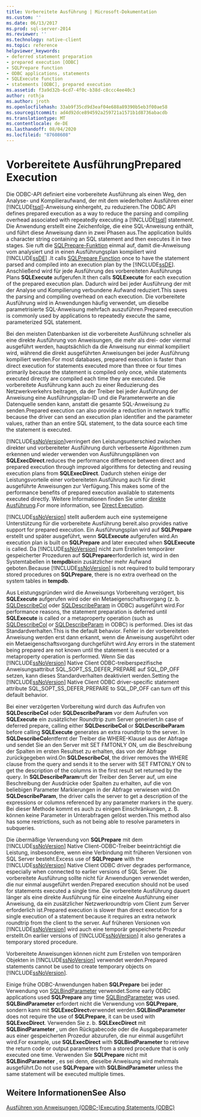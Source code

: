 ```yaml
---
title: Vorbereitete Ausführung | Microsoft-Dokumentation
ms.custom: ''
ms.date: 06/13/2017
ms.prod: sql-server-2014
ms.reviewer: ''
ms.technology: native-client
ms.topic: reference
helpviewer_keywords:
- deferred statement preparation
- prepared execution [ODBC]
- SQLPrepare function
- ODBC applications, statements
- SQLExecute function
- statements [ODBC], prepared execution
ms.assetid: f3a9d32b-6cd7-4f0c-b38d-c8ccc4ee40c3
author: rothja
ms.author: jroth
ms.openlocfilehash: 33ab9f35cd9d3eaf04e688a89390b5eb3f00ae58
ms.sourcegitcommit: ad4d92dce894592a259721a1571b1d8736abacdb
ms.translationtype: MT
ms.contentlocale: de-DE
ms.lasthandoff: 08/04/2020
ms.locfileid: "87608608"
---
```

# <a name="prepared-execution"></a><span data-ttu-id="76775-102">Vorbereitete Ausführung</span><span class="sxs-lookup"><span data-stu-id="76775-102">Prepared Execution</span></span>
  <span data-ttu-id="76775-103">Die ODBC-API definiert eine vorbereitete Ausführung als einen Weg, den Analyse- und Kompilieraufwand, der mit dem wiederholten Ausführen einer [!INCLUDE[tsql](../../../includes/tsql-md.md)]-Anweisung einhergeht, zu reduzieren.</span><span class="sxs-lookup"><span data-stu-id="76775-103">The ODBC API defines prepared execution as a way to reduce the parsing and compiling overhead associated with repeatedly executing a [!INCLUDE[tsql](../../../includes/tsql-md.md)] statement.</span></span> <span data-ttu-id="76775-104">Die Anwendung erstellt eine Zeichenfolge, die eine SQL-Anweisung enthält, und führt diese Anweisung dann in zwei Phasen aus.</span><span class="sxs-lookup"><span data-stu-id="76775-104">The application builds a character string containing an SQL statement and then executes it in two stages.</span></span> <span data-ttu-id="76775-105">Sie ruft die [SQLPrepare-Funktion](https://go.microsoft.com/fwlink/?LinkId=59360) einmal auf, damit die-Anweisung vom analysiert und in einen Ausführungsplan kompiliert wird [!INCLUDE[ssDE](../../../includes/ssde-md.md)] .</span><span class="sxs-lookup"><span data-stu-id="76775-105">It calls [SQLPrepare Function](https://go.microsoft.com/fwlink/?LinkId=59360) once to have the statement parsed and compiled into an execution plan by the [!INCLUDE[ssDE](../../../includes/ssde-md.md)].</span></span> <span data-ttu-id="76775-106">Anschließend wird für jede Ausführung des vorbereiteten Ausführungs Plans **SQLExecute** aufgerufen.</span><span class="sxs-lookup"><span data-stu-id="76775-106">It then calls **SQLExecute** for each execution of the prepared execution plan.</span></span> <span data-ttu-id="76775-107">Dadurch wird bei jeder Ausführung der mit der Analyse und Kompilierung verbundene Aufwand reduziert.</span><span class="sxs-lookup"><span data-stu-id="76775-107">This saves the parsing and compiling overhead on each execution.</span></span> <span data-ttu-id="76775-108">Die vorbereitete Ausführung wird in Anwendungen häufig verwendet, um dieselbe parametrisierte SQL-Anweisung mehrfach auszuführen.</span><span class="sxs-lookup"><span data-stu-id="76775-108">Prepared execution is commonly used by applications to repeatedly execute the same, parameterized SQL statement.</span></span>  
  
 <span data-ttu-id="76775-109">Bei den meisten Datenbanken ist die vorbereitete Ausführung schneller als eine direkte Ausführung von Anweisungen, die mehr als drei- oder viermal ausgeführt werden, hauptsächlich da die Anweisung nur einmal kompiliert wird, während die direkt ausgeführten Anweisungen bei jeder Ausführung kompiliert werden.</span><span class="sxs-lookup"><span data-stu-id="76775-109">For most databases, prepared execution is faster than direct execution for statements executed more than three or four times primarily because the statement is compiled only once, while statements executed directly are compiled each time they are executed.</span></span> <span data-ttu-id="76775-110">Die vorbereitete Ausführung kann auch zu einer Reduzierung des Netzwerkverkehrs beitragen, da der Treiber bei jeder Ausführung der Anweisung eine Ausführungsplan-ID und die Parameterwerte an die Datenquelle senden kann, anstatt die gesamte SQL-Anweisung zu senden.</span><span class="sxs-lookup"><span data-stu-id="76775-110">Prepared execution can also provide a reduction in network traffic because the driver can send an execution plan identifier and the parameter values, rather than an entire SQL statement, to the data source each time the statement is executed.</span></span>  
  
 [!INCLUDE[ssNoVersion](../../../includes/ssnoversion-md.md)]<span data-ttu-id="76775-111">verringert den Leistungsunterschied zwischen direkter und vorbereiteter Ausführung durch verbesserte Algorithmen zum erkennen und wieder verwenden von Ausführungsplänen von **SQLExecDirect**.</span><span class="sxs-lookup"><span data-stu-id="76775-111">reduces the performance difference between direct and prepared execution through improved algorithms for detecting and reusing execution plans from **SQLExecDirect**.</span></span> <span data-ttu-id="76775-112">Dadurch stehen einige der Leistungsvorteile einer vorbereiteten Ausführung auch für direkt ausgeführte Anweisungen zur Verfügung.</span><span class="sxs-lookup"><span data-stu-id="76775-112">This makes some of the performance benefits of prepared execution available to statements executed directly.</span></span> <span data-ttu-id="76775-113">Weitere Informationen finden Sie unter [direkte Ausführung](direct-execution.md).</span><span class="sxs-lookup"><span data-stu-id="76775-113">For more information, see [Direct Execution](direct-execution.md).</span></span>  
  
 [!INCLUDE[ssNoVersion](../../../includes/ssnoversion-md.md)] <span data-ttu-id="76775-114">stellt außerdem auch eine systemeigene Unterstützung für die vorbereitete Ausführung bereit.</span><span class="sxs-lookup"><span data-stu-id="76775-114">also provides native support for prepared execution.</span></span> <span data-ttu-id="76775-115">Ein Ausführungsplan wird auf **SQLPrepare** erstellt und später ausgeführt, wenn **SQLExecute** aufgerufen wird.</span><span class="sxs-lookup"><span data-stu-id="76775-115">An execution plan is built on **SQLPrepare** and later executed when **SQLExecute** is called.</span></span> <span data-ttu-id="76775-116">Da [!INCLUDE[ssNoVersion](../../../includes/ssnoversion-md.md)] nicht zum Erstellen temporärer gespeicherter Prozeduren auf **SQLPrepare**erforderlich ist, wird in den Systemtabellen in **tempdb**kein zusätzlicher mehr Aufwand geboten.</span><span class="sxs-lookup"><span data-stu-id="76775-116">Because [!INCLUDE[ssNoVersion](../../../includes/ssnoversion-md.md)] is not required to build temporary stored procedures on **SQLPrepare**, there is no extra overhead on the system tables in **tempdb**.</span></span>  
  
 <span data-ttu-id="76775-117">Aus Leistungsgründen wird die Anweisungs Vorbereitung verzögert, bis **SQLExecute** aufgerufen wird oder ein Metaeigenschaftsvorgang (z. b. [SQLDescribeCol](../../native-client-odbc-api/sqldescribecol.md) oder [SQLDescribeParam](../../native-client-odbc-api/sqldescribeparam.md) in ODBC) ausgeführt wird.</span><span class="sxs-lookup"><span data-stu-id="76775-117">For performance reasons, the statement preparation is deferred until **SQLExecute** is called or a metaproperty operation (such as [SQLDescribeCol](../../native-client-odbc-api/sqldescribecol.md) or [SQLDescribeParam](../../native-client-odbc-api/sqldescribeparam.md) in ODBC) is performed.</span></span> <span data-ttu-id="76775-118">Dies ist das Standardverhalten.</span><span class="sxs-lookup"><span data-stu-id="76775-118">This is the default behavior.</span></span> <span data-ttu-id="76775-119">Fehler in der vorbereiteten Anweisung werden erst dann erkannt, wenn die Anweisung ausgeführt oder ein Metaeigenschaftsvorgang durchgeführt wird.</span><span class="sxs-lookup"><span data-stu-id="76775-119">Any errors in the statement being prepared are not known until the statement is executed or a metaproperty operation is performed.</span></span> <span data-ttu-id="76775-120">Wenn Sie das [!INCLUDE[ssNoVersion](../../../includes/ssnoversion-md.md)] Native Client ODBC-treiberspezifische Anweisungsattribut SQL_SOPT_SS_DEFER_PREPARE auf SQL_DP_OFF setzen, kann dieses Standardverhalten deaktiviert werden.</span><span class="sxs-lookup"><span data-stu-id="76775-120">Setting the [!INCLUDE[ssNoVersion](../../../includes/ssnoversion-md.md)] Native Client ODBC driver-specific statement attribute SQL_SOPT_SS_DEFER_PREPARE to SQL_DP_OFF can turn off this default behavior.</span></span>  
  
 <span data-ttu-id="76775-121">Bei einer verzögerten Vorbereitung wird durch das Aufrufen von **SQLDescribeCol** oder **SQLDescribeParam** vor dem Aufrufen von **SQLExecute** ein zusätzlicher Roundtrip zum Server generiert.</span><span class="sxs-lookup"><span data-stu-id="76775-121">In case of deferred prepare, calling either **SQLDescribeCol** or **SQLDescribeParam** before calling **SQLExecute** generates an extra roundtrip to the server.</span></span> <span data-ttu-id="76775-122">In **SQLDescribeCol**entfernt der Treiber die WHERE-Klausel aus der Abfrage und sendet Sie an den Server mit SET FMTONLY ON, um die Beschreibung der Spalten im ersten Resultset zu erhalten, das von der Abfrage zurückgegeben wird.</span><span class="sxs-lookup"><span data-stu-id="76775-122">On **SQLDescribeCol**, the driver removes the WHERE clause from the query and sends it to the server with SET FMTONLY ON to get the description of the columns in the first result set returned by the query.</span></span> <span data-ttu-id="76775-123">In **SQLDescribeParam**ruft der Treiber den Server auf, um eine Beschreibung der Ausdrücke oder Spalten zu erhalten, auf die von beliebigen Parameter Markierungen in der Abfrage verwiesen wird.</span><span class="sxs-lookup"><span data-stu-id="76775-123">On **SQLDescribeParam**, the driver calls the server to get a description of the expressions or columns referenced by any parameter markers in the query.</span></span> <span data-ttu-id="76775-124">Bei dieser Methode kommt es auch zu einigen Einschränkungen, z. B. können keine Parameter in Unterabfragen gelöst werden.</span><span class="sxs-lookup"><span data-stu-id="76775-124">This method also has some restrictions, such as not being able to resolve parameters in subqueries.</span></span>  
  
 <span data-ttu-id="76775-125">Die übermäßige Verwendung von **SQLPrepare** mit dem [!INCLUDE[ssNoVersion](../../../includes/ssnoversion-md.md)] Native Client-ODBC-Treiber beeinträchtigt die Leistung, insbesondere, wenn eine Verbindung mit früheren Versionen von SQL Server besteht.</span><span class="sxs-lookup"><span data-stu-id="76775-125">Excess use of **SQLPrepare** with the [!INCLUDE[ssNoVersion](../../../includes/ssnoversion-md.md)] Native Client ODBC driver degrades performance, especially when connected to earlier versions of SQL Server.</span></span> <span data-ttu-id="76775-126">Die vorbereitete Ausführung sollte nicht für Anwendungen verwendet werden, die nur einmal ausgeführt werden.</span><span class="sxs-lookup"><span data-stu-id="76775-126">Prepared execution should not be used for statements executed a single time.</span></span> <span data-ttu-id="76775-127">Die vorbereitete Ausführung dauert länger als eine direkte Ausführung für eine einzelne Ausführung einer Anweisung, da ein zusätzlicher Netzwerkroundtrip vom Client zum Server erforderlich ist.</span><span class="sxs-lookup"><span data-stu-id="76775-127">Prepared execution is slower than direct execution for a single execution of a statement because it requires an extra network roundtrip from the client to the server.</span></span> <span data-ttu-id="76775-128">Auf früheren Versionen von [!INCLUDE[ssNoVersion](../../../includes/ssnoversion-md.md)] wird auch eine temporär gespeicherte Prozedur erstellt.</span><span class="sxs-lookup"><span data-stu-id="76775-128">On earlier versions of [!INCLUDE[ssNoVersion](../../../includes/ssnoversion-md.md)] it also generates a temporary stored procedure.</span></span>  
  
 <span data-ttu-id="76775-129">Vorbereitete Anweisungen können nicht zum Erstellen von temporären Objekten in [!INCLUDE[ssNoVersion](../../../includes/ssnoversion-md.md)] verwendet werden.</span><span class="sxs-lookup"><span data-stu-id="76775-129">Prepared statements cannot be used to create temporary objects on [!INCLUDE[ssNoVersion](../../../includes/ssnoversion-md.md)].</span></span>  
  
 <span data-ttu-id="76775-130">Einige frühe ODBC-Anwendungen haben **SQLPrepare** bei jeder Verwendung von [SQLBindParameter](../../native-client-odbc-api/sqlbindparameter.md) verwendet.</span><span class="sxs-lookup"><span data-stu-id="76775-130">Some early ODBC applications used **SQLPrepare** any time [SQLBindParameter](../../native-client-odbc-api/sqlbindparameter.md) was used.</span></span> <span data-ttu-id="76775-131">**SQLBindParameter** erfordert nicht die Verwendung von **SQLPrepare**, sondern kann mit **SQLExecDirect**verwendet werden.</span><span class="sxs-lookup"><span data-stu-id="76775-131">**SQLBindParameter** does not require the use of **SQLPrepare**, it can be used with **SQLExecDirect**.</span></span> <span data-ttu-id="76775-132">Verwenden Sie z. b. **SQLExecDirect** mit **SQLBindParameter** , um den Rückgabecode oder die Ausgabeparameter aus einer gespeicherten Prozedur abzurufen, die nur einmal ausgeführt wird.</span><span class="sxs-lookup"><span data-stu-id="76775-132">For example, use **SQLExecDirect** with **SQLBindParameter** to retrieve the return code or output parameters from a stored procedure that is only executed one time.</span></span> <span data-ttu-id="76775-133">Verwenden Sie **SQLPrepare** nicht mit **SQLBindParameter** , es sei denn, dieselbe Anweisung wird mehrmals ausgeführt.</span><span class="sxs-lookup"><span data-stu-id="76775-133">Do not use **SQLPrepare** with **SQLBindParameter** unless the same statement will be executed multiple times.</span></span>  
  
## <a name="see-also"></a><span data-ttu-id="76775-134">Weitere Informationen</span><span class="sxs-lookup"><span data-stu-id="76775-134">See Also</span></span>  
 [<span data-ttu-id="76775-135">Ausführen von Anweisungen &#40;ODBC-&#41;</span><span class="sxs-lookup"><span data-stu-id="76775-135">Executing Statements &#40;ODBC&#41;</span></span>](executing-statements-odbc.md)  
  
  
